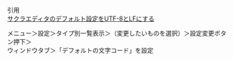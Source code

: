 引用<br/>
[サクラエディタのデフォルト設定をUTF-8とLFにする](https://jimoto-iju.com/efficiency/sakura-settings/ "サクラエディタのデフォルト設定をUTF-8とLFにする")<br/>

メニュー＞設定＞タイプ別一覧表示＞（変更したいものを選択）＞設定変更ボタン押下＞<br/>
ウィンドウタブ＞「デフォルトの文字コード」を設定<br/>
